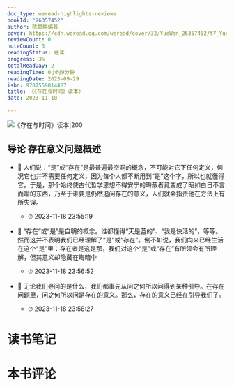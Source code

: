 ```yaml
---
doc_type: weread-highlights-reviews
bookId: "26357452"
author: 陈嘉映编著
cover: https://cdn.weread.qq.com/weread/cover/32/YueWen_26357452/t7_YueWen_26357452.jpg
reviewCount: 0
noteCount: 3
readingStatus: 在读
progress: 3%
totalReadDay: 2
readingTime: 0小时9分钟
readingDate: 2023-09-29
isbn: 9787559814487
title: 《《存在与时间》读本》
date: 2023-11-18

---
```


![ 《存在与时间》读本|200](https://cdn.weread.qq.com/weread/cover/32/YueWen_26357452/t7_YueWen_26357452.jpg)


## 导论 存在意义问题概述


- 📌 人们说：“是”或“存在”是最普遍最空洞的概念，不可能对它下任何定义，何况它也并不需要任何定义，因为每个人都不断用到“是”这个字，所以也就懂得它。于是，那个始终使古代哲学思想不得安宁的晦蔽者竟变成了昭如白日不言而喻的东西，乃至于谁要是仍然追问存在的意义，人们就会指责他在方法上有所失误。 
    - ⏱ 2023-11-18 23:55:19 

- 📌 “存在”或“是”是自明的概念。谁都懂得“天是蓝的”、“我是快活的”，等等。然而这并不表明我们已经理解了“是”或“存在”。倒不如说，我们向来已经生活在这个“是”里：存在者是这是那，我们对这个“是”或“存在”有所领会有所理解，但其意义却隐藏在晦暗中 
    - ⏱ 2023-11-18 23:56:52 

- 📌 无论我们寻问的是什么，我们都事先从问之何所以问得到某种引导。在存在问题里，问之何所以问是存在的意义。那么，存在的意义已经在引导我们了。 
    - ⏱ 2023-11-18 23:58:27 

# 读书笔记


# 本书评论
